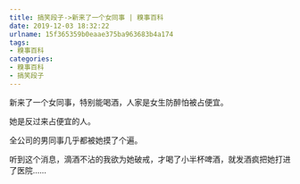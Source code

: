 ```yaml
---
title: 搞笑段子->新来了一个女同事 | 糗事百科
date: 2019-12-03 18:32:22
urlname: 15f365359b0eaae375ba963683b4a174
tags: 
- 糗事百科
categories:
- 糗事百科
- 搞笑段子
---
```

新来了一个女同事，特别能喝酒，人家是女生防醉怕被占便宜。

她是反过来占便宜的人。

全公司的男同事几乎都被她摸了个遍。

听到这个消息，滴酒不沾的我欲为她破戒，才喝了小半杯啤酒，就发酒疯把她打进了医院……


